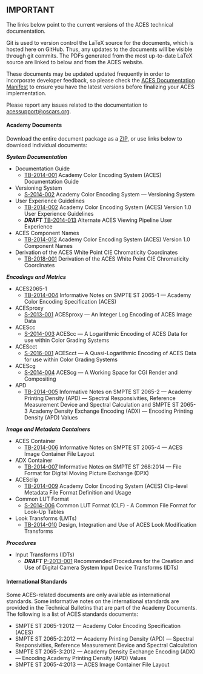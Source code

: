 ## IMPORTANT ##

The links below point to the current versions of the ACES technical documentation. 

Git is used to version control the LaTeX source for the documents, which is hosted here on GitHub. Thus, any updates to the documents will be visible through git commits. The PDFs generated from the most up-to-date LaTeX source are linked to below and from the ACES website.

These documents may be updated updated frequently in order to incorporate developer feedback, so please check the [ACES Documentation Manifest](http://j.mp/docsmanifest) to ensure you have the latest versions before finalizing your ACES implementation.

Please report any issues related to the documentation to acessupport@oscars.org.

#### Academy Documents ####

Download the entire document package as a [ZIP](http://j.mp/ACES-docs), or use links below to download individual documents:

_**System Documentation**_

* Documentation Guide
	* [TB-2014-001](http://j.mp/TB-2014-001) Academy Color Encoding System (ACES) Documentation Guide
* Versioning System
	* [S-2014-002](http://j.mp/S-2014-002) Academy Color Encoding System — Versioning System
* User Experience Guidelines
	* [TB-2014-002](http://j.mp/TB-2014-002) Academy Color Encoding System (ACES) Version 1.0 User Experience Guidelines
	* _**DRAFT**_ [TB-2014-013](http://j.mp/TB-2014-013) Alternate ACES Viewing Pipeline User Experience
* ACES Component Names
	* [TB-2014-012](http://j.mp/TB-2014-012) Academy Color Encoding System (ACES) Version 1.0 Component Names
* Derivation of the ACES White Point CIE Chromaticity Coordinates
	* [TB-2018-001](http://j.mp/TB-2018-001) Derivation of the ACES White Point CIE Chromaticity Coordinates

_**Encodings and Metrics**_

* ACES2065-1
	* [TB-2014-004](http://j.mp/TB-2014-004) Informative Notes on SMPTE ST 2065-1 — Academy Color Encoding Specification (ACES)
* ACESproxy
	* [S-2013-001](http://j.mp/S-2013-001) ACESproxy — An Integer Log Encoding of ACES Image Data
* ACEScc
	* [S-2014-003](http://j.mp/S-2014-003) ACEScc — A Logarithmic Encoding of ACES Data for use within Color Grading Systems
* ACEScct
	* [S-2016-001](http://j.mp/S-2016-001) ACEScct — A Quasi-Logarithmic Encoding of ACES Data for use within Color Grading Systems
* ACEScg
	* [S-2014-004](http://j.mp/S-2014-004) ACEScg — A Working Space for CGI Render and Compositing
* APD
	* [TB-2014-005](http://j.mp/TB-2014-005) Informative Notes on SMPTE ST 2065-2 — Academy Printing Density (APD) — Spectral Responsivities, Reference Measurement Device and Spectral Calculation and SMPTE ST 2065-3 Academy Density Exchange Encoding (ADX) — Encoding Printing Density (APD) Values

_**Image and Metadata Containers**_

* ACES Container
	* [TB-2014-006](http://j.mp/TB-2014-006) Informative Notes on SMPTE ST 2065-4 — ACES Image Container File Layout
* ADX Container 
	* [TB-2014-007](http://j.mp/TB-2014-007) Informative Notes on SMPTE ST 268:2014 — File Format for Digital Moving Picture Exchange (DPX)
* ACESclip
	* [TB-2014-009](http://j.mp/TB-2014-009) Academy Color Encoding System (ACES) Clip-level Metadata File Format Definition and Usage
* Common LUT Format
	* [S-2014-006](http://j.mp/S-2014-006) Common LUT Format (CLF) - A Common File Format for Look-Up Tables 
* Look Transforms (LMTs)
	* [TB-2014-010](http://j.mp/TB-2014-010) Design, Integration and Use of ACES Look Modification Transforms

_**Procedures**_

* Input Transforms (IDTs)
	* _**DRAFT**_ [P-2013-001](http://j.mp/P-2013-001) Recommended Procedures for the Creation and Use of Digital Camera System Input Device Transforms (IDTs)

#### International Standards ####

Some ACES-related documents are only available as international standards. Some informative notes on the international standards are provided in the Technical Bulletins that are part of the Academy Documents. The following is a list of ACES standards documents:

* SMPTE ST 2065-1:2012 — Academy Color Encoding Specification (ACES)
* SMPTE ST 2065-2:2012 — Academy Printing Density (APD) — Spectral Responsivities, Reference Measurement Device and Spectral Calculation 
* SMPTE ST 2065-3:2012 — Academy Density Exchange Encoding (ADX) — Encoding Academy Printing Density (APD) Values
* SMPTE ST 2065-4:2013 — ACES Image Container File Layout

